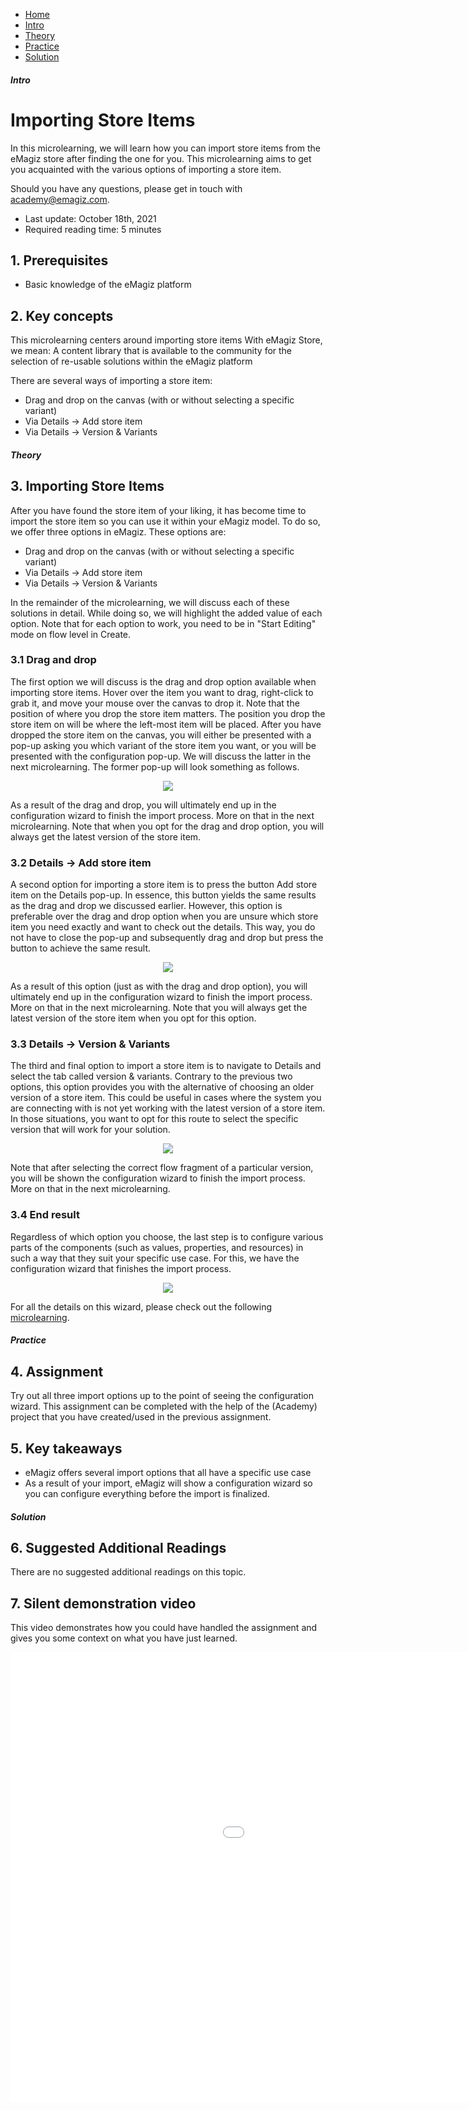 <div class="ez-academy">
    <div class="ez-academy__body">
        <main class="micro-learning">
        <ul class="doc-nav">
            <li class="doc-nav__item"><a href="../../docs/microlearning/novice-emagiz-store-index" class="doc-nav__link">Home</a></li>
            <li class="doc-nav__item"><a href="#intro" class="doc-nav__link">Intro</a></li>
            <li class="doc-nav__item"><a href="#theory" class="doc-nav__link">Theory</a></li>
            <li class="doc-nav__item"><a href="#practice" class="doc-nav__link">Practice</a></li>
            <li class="doc-nav__item"><a href="#solution" class="doc-nav__link">Solution</a></li>
        </ul>

<div class="doc">

##### Intro

# Importing Store Items

In this microlearning, we will learn how you can import store items from the eMagiz store after finding the one for you. This microlearning aims to get you acquainted with the various options of importing a store item.

Should you have any questions, please get in touch with academy@emagiz.com.

- Last update: October 18th, 2021
- Required reading time: 5 minutes

## 1. Prerequisites
- Basic knowledge of the eMagiz platform

## 2. Key concepts
This microlearning centers around importing store items
With eMagiz Store, we mean: A content library that is available to the community for the selection of re-usable solutions within the eMagiz platform

There are several ways of importing a store item:
- Drag and drop on the canvas (with or without selecting a specific variant)
- Via Details -> Add store item
- Via Details -> Version & Variants

##### Theory

## 3. Importing Store Items

After you have found the store item of your liking, it has become time to import the store item so you can use it within your eMagiz model. To do so, we offer three options in eMagiz. These options are:
- Drag and drop on the canvas (with or without selecting a specific variant)
- Via Details -> Add store item
- Via Details -> Version & Variants

In the remainder of the microlearning, we will discuss each of these solutions in detail. While doing so, we will highlight the added value of each option. Note that for each option to work, you need to be in "Start Editing" mode on flow level in Create.

### 3.1 Drag and drop
The first option we will discuss is the drag and drop option available when importing store items. Hover over the item you want to drag, right-click to grab it, and move your mouse over the canvas to drop it. Note that the position of where you drop the store item matters. The position you drop the store item on will be where the left-most item will be placed. After you have dropped the store item on the canvas, you will either be presented with a pop-up asking you which variant of the store item you want, or you will be presented with the configuration pop-up. We will discuss the latter in the next microlearning. The former pop-up will look something as follows.

<p align="center"><img src="../../img/microlearning/novice-emagiz-store-importing-store-items--select-variant-pop-up.png"></p>

As a result of the drag and drop, you will ultimately end up in the configuration wizard to finish the import process. More on that in the next microlearning. Note that when you opt for the drag and drop option, you will always get the latest version of the store item.

### 3.2 Details -> Add store item
A second option for importing a store item is to press the button Add store item on the Details pop-up. In essence, this button yields the same results as the drag and drop we discussed earlier. However, this option is preferable over the drag and drop option when you are unsure which store item you need exactly and want to check out the details. This way, you do not have to close the pop-up and subsequently drag and drop but press the button to achieve the same result.

<p align="center"><img src="../../img/microlearning/novice-emagiz-store-importing-store-items--details-add-store-item.png"></p>

As a result of this option (just as with the drag and drop option), you will ultimately end up in the configuration wizard to finish the import process. More on that in the next microlearning. Note that you will always get the latest version of the store item when you opt for this option.

### 3.3 Details -> Version & Variants
The third and final option to import a store item is to navigate to Details and select the tab called version & variants. Contrary to the previous two options, this option provides you with the alternative of choosing an older version of a store item. This could be useful in cases where the system you are connecting with is not yet working with the latest version of a store item. In those situations, you want to opt for this route to select the specific version that will work for your solution.

<p align="center"><img src="../../img/microlearning/novice-emagiz-store-importing-store-items--details-versions-and-variants.png"></p>

Note that after selecting the correct flow fragment of a particular version, you will be shown the configuration wizard to finish the import process. More on that in the next microlearning.

### 3.4 End result
Regardless of which option you choose, the last step is to configure various parts of the components (such as values, properties, and resources) in such a way that they suit your specific use case. For this, we have the configuration wizard that finishes the import process.

<p align="center"><img src="../../img/microlearning/novice-emagiz-store-importing-store-items--configuration-wizard.png"></p>

For all the details on this wizard, please check out the following [microlearning](novice-emagiz-store-configuring-store-items.md).

##### Practice

## 4. Assignment

Try out all three import options up to the point of seeing the configuration wizard. This assignment can be completed with the help of the (Academy) project that you have created/used in the previous assignment.

## 5. Key takeaways

- eMagiz offers several import options that all have a specific use case
- As a result of your import, eMagiz will show a configuration wizard so you can configure everything before the import is finalized.

##### Solution

## 6. Suggested Additional Readings

There are no suggested additional readings on this topic.

## 7. Silent demonstration video

This video demonstrates how you could have handled the assignment and gives you some context on what you have just learned.

<iframe width="1280" height="720" src="../../vid/microlearning/novice-emagiz-store-importing-store-items.mp4" frameborder="0" allow="accelerometer; autoplay; clipboard-write; encrypted-media; gyroscope; picture-in-picture" allowfullscreen></iframe>

</div>
</main>
</div>
</div>